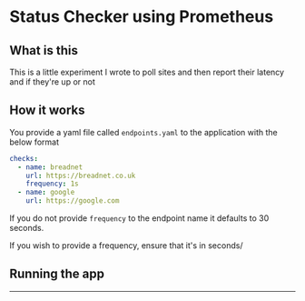 # Status Checker using Prometheus

## What is this

This is a little experiment I wrote to poll sites and then report their latency and if they're up or not

## How it works

You provide a yaml file called `endpoints.yaml` to the application with the below format

```yaml
checks:
  - name: breadnet
    url: https://breadnet.co.uk
    frequency: 1s
  - name: google
    url: https://google.com
```

If you do not provide `frequency` to the endpoint name it defaults to 30 seconds. 

If you wish to provide a frequency, ensure that it's in seconds/

## Running the app


---


